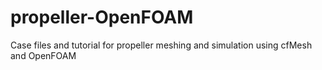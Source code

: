 # propeller-OpenFOAM
Case files and tutorial for propeller meshing and simulation using cfMesh and OpenFOAM
